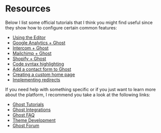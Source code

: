 # Resources

Below I list some official tutorials that I think you might find useful since they show how to configure certain common features:

* [Using the Editor](https://ghost.org/faq/using-the-editor/)
* [Google Analytics + Ghost](https://ghost.org/integrations/google/)
* [Intercom + Ghost](https://ghost.org/integrations/intercom/)
* [Mailchimp + Ghost](https://ghost.org/integrations/mailchimp/)
* [Shopify + Ghost](https://ghost.org/integrations/shopify/)
* [Code syntax highlighting](https://ghost.org/tutorials/code-syntax-highlighting/)
* [Add a contact form to Ghost](https://ghost.org/tutorials/adding-a-contact-form/)
* [Creating a custom home page](https://ghost.org/tutorials/custom-home-page/)
* [Implementing redirects](https://ghost.org/tutorials/implementing-redirects/)

If you need help with something specific or if you just want to learn more about the platform, I recommend you take a look at the following links:

* [Ghost Tutorials](https://ghost.org/tutorials/)
* [Ghost Integrations](https://ghost.org/integrations/)
* [Ghost FAQ](https://ghost.org/faq/)
* [Theme Development](https://ghost.org/docs/api/v3/handlebars-themes/)
* [Ghost Forum](https://forum.ghost.org/)
